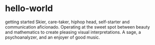 # hello-world
getting started
Skier, care-taker, hiphop head, self-starter and communication aficionado. Operating at the sweet spot between beauty and mathematics to create pleasing visual interpretations. A sage, a psychoanalyzer, and an enjoyer of good music.
